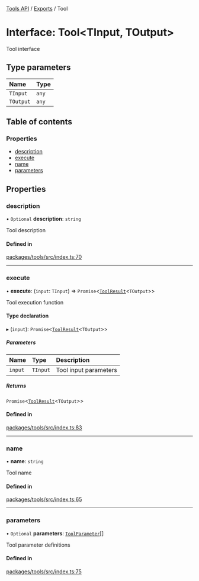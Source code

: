 <!-- 
 ⚠️  AUTO-GENERATED FILE - DO NOT EDIT MANUALLY
 This file is automatically generated by scripts/docs-generator.js
 To make changes, edit the source TypeScript files or update the generator script
-->

[Tools API](../../) / [Exports](../modules) / Tool

# Interface: Tool\<TInput, TOutput\>

Tool interface

## Type parameters

| Name | Type |
| :------ | :------ |
| `TInput` | `any` |
| `TOutput` | `any` |

## Table of contents

### Properties

- [description](Tool#description)
- [execute](Tool#execute)
- [name](Tool#name)
- [parameters](Tool#parameters)

## Properties

### description

• `Optional` **description**: `string`

Tool description

#### Defined in

[packages/tools/src/index.ts:70](https://github.com/woojubb/robota/blob/8f648f4ea0cfa488c5bb8d1bbd3b037ae7f0ab4b/packages/tools/src/index.ts#L70)

___

### execute

• **execute**: (`input`: `TInput`) => `Promise`\<[`ToolResult`](ToolResult)\<`TOutput`\>\>

Tool execution function

#### Type declaration

▸ (`input`): `Promise`\<[`ToolResult`](ToolResult)\<`TOutput`\>\>

##### Parameters

| Name | Type | Description |
| :------ | :------ | :------ |
| `input` | `TInput` | Tool input parameters |

##### Returns

`Promise`\<[`ToolResult`](ToolResult)\<`TOutput`\>\>

#### Defined in

[packages/tools/src/index.ts:83](https://github.com/woojubb/robota/blob/8f648f4ea0cfa488c5bb8d1bbd3b037ae7f0ab4b/packages/tools/src/index.ts#L83)

___

### name

• **name**: `string`

Tool name

#### Defined in

[packages/tools/src/index.ts:65](https://github.com/woojubb/robota/blob/8f648f4ea0cfa488c5bb8d1bbd3b037ae7f0ab4b/packages/tools/src/index.ts#L65)

___

### parameters

• `Optional` **parameters**: [`ToolParameter`](ToolParameter)[]

Tool parameter definitions

#### Defined in

[packages/tools/src/index.ts:75](https://github.com/woojubb/robota/blob/8f648f4ea0cfa488c5bb8d1bbd3b037ae7f0ab4b/packages/tools/src/index.ts#L75)
